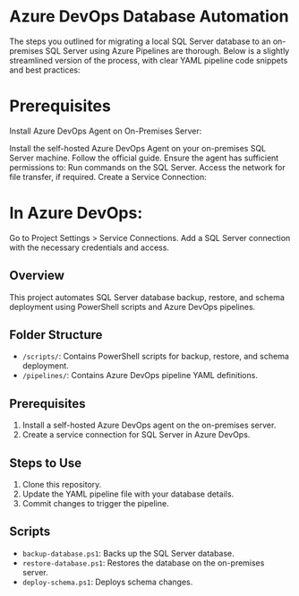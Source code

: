 # Azure DevOps Database Automation


The steps you outlined for migrating a local SQL Server database to an on-premises SQL Server using Azure Pipelines are thorough. Below is a slightly streamlined version of the process, with clear YAML pipeline code snippets and best practices:

# Prerequisites
Install Azure DevOps Agent on On-Premises Server:

Install the self-hosted Azure DevOps Agent on your on-premises SQL Server machine. Follow the official guide.
Ensure the agent has sufficient permissions to:
Run commands on the SQL Server.
Access the network for file transfer, if required.
Create a Service Connection:

# In Azure DevOps:
Go to Project Settings > Service Connections.
Add a SQL Server connection with the necessary credentials and access.

## Overview
This project automates SQL Server database backup, restore, and schema deployment using PowerShell scripts and Azure DevOps pipelines.

## Folder Structure
- `/scripts/`: Contains PowerShell scripts for backup, restore, and schema deployment.
- `/pipelines/`: Contains Azure DevOps pipeline YAML definitions.

## Prerequisites
1. Install a self-hosted Azure DevOps agent on the on-premises server.
2. Create a service connection for SQL Server in Azure DevOps.

## Steps to Use
1. Clone this repository.
2. Update the YAML pipeline file with your database details.
3. Commit changes to trigger the pipeline.

## Scripts
- `backup-database.ps1`: Backs up the SQL Server database.
- `restore-database.ps1`: Restores the database on the on-premises server.
- `deploy-schema.ps1`: Deploys schema changes.
